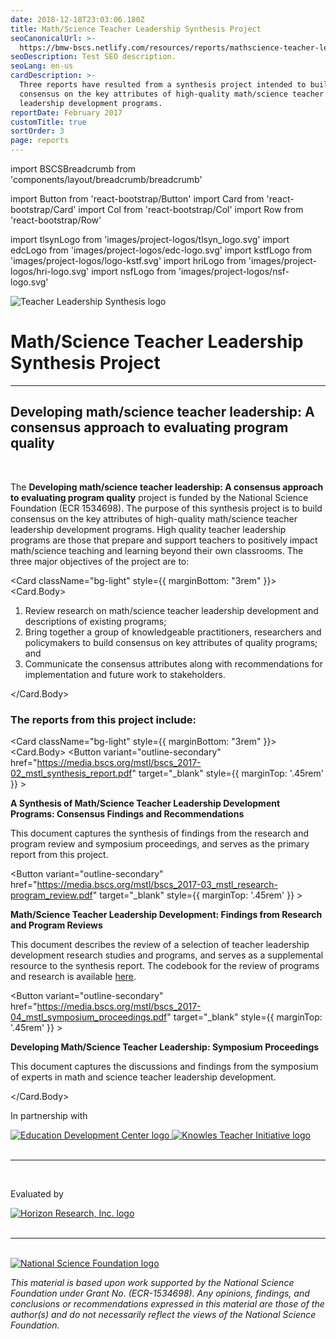 ```yaml
---
date: 2018-12-18T23:03:06.180Z
title: Math/Science Teacher Leadership Synthesis Project
seoCanonicalUrl: >-
  https://bmw-bscs.netlify.com/resources/reports/mathscience-teacher-leadership-synthesis-project/
seoDescription: Test SEO description.
seoLang: en-us
cardDescription: >-
  Three reports have resulted from a synthesis project intended to build
  consensus on the key attributes of high-quality math/science teacher
  leadership development programs.
reportDate: February 2017
customTitle: true
sortOrder: 3
page: reports
---
```


import BSCSBreadcrumb from 'components/layout/breadcrumb/breadcrumb'

import Button from 'react-bootstrap/Button'
import Card from 'react-bootstrap/Card'
import Col from 'react-bootstrap/Col'
import Row from 'react-bootstrap/Row'

import tlsynLogo from 'images/project-logos/tlsyn_logo.svg'
import edcLogo from 'images/project-logos/edc-logo.svg'
import kstfLogo from 'images/project-logos/logo-kstf.svg'
import hriLogo from 'images/project-logos/hri-logo.svg'
import nsfLogo from 'images/project-logos/nsf-logo.svg'

<BSCSBreadcrumb pathname="/resources/reports/math-science-teacher-leadership-synthesis-project" />

<div className="d-flex flex-row bd-highlight mb-3">
  <div className="p-2 bd-highlight">
    <img
      src={tlsynLogo}
      alt="Teacher Leadership Synthesis logo"
      style={{
        width: "120px",
        minWidth: "90px"
      }}
      className="img-fluid"
    />
  </div>
  <div className="p-2 bd-highlight">
    <h1 className="jumbotron-heading">
      Math/Science Teacher Leadership Synthesis Project
    </h1>
  </div>
</div>

<hr />

## Developing math/science teacher leadership: A consensus approach to evaluating program quality

<br />

The <strong>Developing math/science teacher leadership: A consensus approach to evaluating program quality</strong> project is funded by the National Science Foundation (ECR 1534698). The purpose of this synthesis project is to build consensus on the key attributes of high-quality math/science teacher leadership development programs. High quality teacher leadership programs are those that prepare and support teachers to positively impact math/science teaching and learning beyond their own classrooms. The three major objectives of the project are to:

<Card className="bg-light" style={{ marginBottom: "3rem" }}>
  <Card.Body>
    <ol>
      <li>Review research on math/science teacher leadership development and descriptions of existing programs;</li>
      <li>Bring together a group of knowledgeable practitioners, researchers and policymakers to build consensus on key attributes of quality programs; and</li>
      <li>Communicate the consensus attributes along with recommendations for implementation and future work to stakeholders.</li>
    </ol>
  </Card.Body>
</Card>

### The reports from this project include:

<Card className="bg-light" style={{ marginBottom: "3rem" }}>
  <Card.Body>
    <Row>
      <Col xs={2} lg={1}>
        <Button
          variant="outline-secondary"
          href="https://media.bscs.org/mstl/bscs_2017-02_mstl_synthesis_report.pdf"
          target="_blank"
          style={{ marginTop: '.45rem' }}
        >
          <i className="fas fa-cloud-download-alt"></i>
        </Button>
      </Col>
      <Col>
        <p><strong>A Synthesis of Math/Science Teacher Leadership Development Programs: Consensus Findings and Recommendations</strong></p>
        <p>This document captures the synthesis of findings from the research and program review and symposium proceedings, and serves as the primary report from this project.</p>
      </Col>
    </Row>
    <Row>
      <Col xs={2} lg={1}>
        <Button
          variant="outline-secondary"
          href="https://media.bscs.org/mstl/bscs_2017-03_mstl_research-program_review.pdf"
          target="_blank"
          style={{ marginTop: '.45rem' }}
        >
          <i className="fas fa-cloud-download-alt"></i>
        </Button>
      </Col>
      <Col>
        <p><strong>Math/Science Teacher Leadership Development: Findings from Research and Program Reviews</strong></p>
        <p>This document describes the review of a selection of teacher leadership development research studies and programs, and serves as a supplemental resource to the synthesis report. The codebook for the review of programs and research is available <a href="https://media.bscs.org/mstl/teacher_leadership_review_codebook_january_2016.pdf" target="_blank" rel="noopener noreferrer" className="text-secondary">here</a>.</p>
      </Col>
    </Row>
    <Row>
      <Col xs={2} lg={1}>
        <Button
          variant="outline-secondary"
          href="https://media.bscs.org/mstl/bscs_2017-04_mstl_symposium_proceedings.pdf"
          target="_blank"
          style={{ marginTop: '.45rem' }}
        >
          <i className="fas fa-cloud-download-alt"></i>
        </Button>
      </Col>
      <Col>
        <p><strong>Developing Math/Science Teacher Leadership: Symposium Proceedings</strong></p>
        <p>This document captures the discussions and findings from the symposium of experts in math and science teacher leadership development.</p>
      </Col>
    </Row>
  </Card.Body>
</Card>

<div style={{ fontSize: '1.8rem', marginBottom: '3rem' }}><p>In partnership with</p></div>

<div className="d-flex justify-content-md-center">
  <a className="p-2" href="http://www.edc.org" target="_blank" rel="noopener noreferrer">
    <img
      src={edcLogo}
      alt="Education Development Center logo"
      style={{
        display: 'block',
        height: '75px',
        margin: '0 auto'
      }}
    />
  </a>

  <a className="p-2" href="https://knowlesteachers.org" target="_blank" rel="noopener noreferrer">
    <img
      src={kstfLogo}
      alt="Knowles Teacher Initiative logo"
      style={{
        display: 'block',
        height: '65px',
        margin: '.15rem auto 0 auto'
      }}
    />
  </a>
</div>

<br />
<hr />
<br />

<div style={{ fontSize: "1.8rem", marginBottom: '1.5rem' }}><p>Evaluated by</p></div>

<div className="d-flex justify-content-md-center mb-3">
  <a href="http://www.horizon-research.com" target="_blank" rel="noopener noreferrer">
    <img
      src={hriLogo}
      alt="Horizon Research, Inc. logo"
      style={{
        display: 'block',
        height: '112.5px',
        margin: '0 auto'
      }}
    />
  </a>
</div>

<br />
<hr />
<br />

<div className="d-flex justify-content-md-center">
  <div className="p-2 bd-highlight my-3">
    <a href="https://www.nsf.gov" target="_blank" rel="noopener noreferrer">
      <img
        src={nsfLogo}
        alt="National Science Foundation logo"
        style={{
          height: '85px'
        }}
      />
    </a>
  </div>
  <div className="p-2 bd-highlight my-3">
    <p style="font-style: italic;">
      This material is based upon work supported by the National Science Foundation under Grant No. (ECR-1534698). Any opinions, findings, and conclusions or recommendations expressed in this material are those of the author(s) and do not necessarily reflect the views of the National Science Foundation.
    </p>
  </div>
</div>
